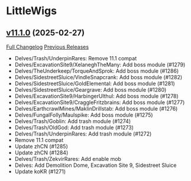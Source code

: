 # LittleWigs

## [v11.1.0](https://github.com/BigWigsMods/LittleWigs/tree/v11.1.0) (2025-02-27)
[Full Changelog](https://github.com/BigWigsMods/LittleWigs/compare/v11.0.74...v11.1.0) [Previous Releases](https://github.com/BigWigsMods/LittleWigs/releases)

- Delves/Trash/UnderpinRares: Remove 11.1 compat  
- Delves/ExcavationSite9/XelaneghTheMany: Add boss module (#1279)  
- Delves/TheUnderkeep/TorqueAndSprok: Add boss module (#1286)  
- Delves/SidestreetSluice/VindleSnapcrank: Add boss module (#1282)  
- Delves/SidestreetSluice/GoldElemental: Add boss module (#1281)  
- Delves/SidestreetSluice/Geargrave: Add boss module (#1280)  
- Delves/ExcavationSite9/HarbingerUlthul: Add boss module (#1278)  
- Delves/ExcavationSite9/CraggleFritzbrains: Add boss module (#1277)  
- Delves/EarthcrawlMines/MaklinDrillstab: Add boss module (#1276)  
- Delves/FungalFolly/Maulspike: Add boss module (#1275)  
- Delves/Trash/Goblin: Add trash module (#1274)  
- Delves/Trash/OldGod: Add trash module (#1273)  
- Delves/Trash/UnderpinRares: Add trash module (#1272)  
- Remove 11.1 compat  
- Update zhCN (#1285)  
- Update zhCN (#1284)  
- Delves/Trash/ZekvirRares: Add enable mob  
- Delves: Add Demolition Dome, Excavation Site 9, Sidestreet Sluice  
- Update koKR (#1271)  
